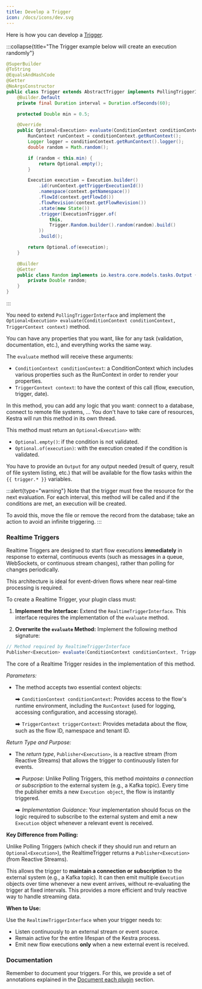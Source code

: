 ```yaml
---
title: Develop a Trigger
icon: /docs/icons/dev.svg
---
```


Here is how you can develop a [Trigger](../04.workflow-components/07.triggers/index.md).

:::collapse{title="The Trigger example below will create an execution randomly"}

```java
@SuperBuilder
@ToString
@EqualsAndHashCode
@Getter
@NoArgsConstructor
public class Trigger extends AbstractTrigger implements PollingTriggerInterface, TriggerOutput<Trigger.Random> {
    @Builder.Default
    private final Duration interval = Duration.ofSeconds(60);

    protected Double min = 0.5;

    @Override
    public Optional<Execution> evaluate(ConditionContext conditionContext, TriggerContext context) {
        RunContext runContext = conditionContext.getRunContext();
        Logger logger = conditionContext.getRunContext().logger();
        double random = Math.random();

        if (random < this.min) {
            return Optional.empty();
        }

        Execution execution = Execution.builder()
            .id(runContext.getTriggerExecutionId())
            .namespace(context.getNamespace())
            .flowId(context.getFlowId())
            .flowRevision(context.getFlowRevision())
            .state(new State())
            .trigger(ExecutionTrigger.of(
                this,
                Trigger.Random.builder().random(random).build()
            ))
            .build();

        return Optional.of(execution);
    }

    @Builder
    @Getter
    public class Random implements io.kestra.core.models.tasks.Output {
        private Double random;
    }
}
```
:::

You need to extend `PollingTriggerInterface` and implement the `Optional<Execution> evaluate(ConditionContext conditionContext, TriggerContext context)` method.

You can have any properties that you want, like for any task (validation, documentation, etc.), and everything works the same way.

The `evaluate` method will receive these arguments:
- `ConditionContext conditionContext`: a ConditionContext which includes various properties such as the RunContext in order to render your properties.
- `TriggerContext context`: to have the context of this call (flow, execution, trigger, date).

In this method, you can add any logic that you want: connect to a database, connect to remote file systems, ...
You don't have to take care of resources, Kestra will run this method in its own thread.

This method must return an `Optional<Execution>` with:
- `Optional.empty()`: if the condition is not validated.
- `Optional.of(execution)`: with the execution created if the condition is validated.

You have to provide an `Output` for any output needed (result of query, result of file system listing, etc.) that will be available for the flow tasks within the `{{ trigger.* }}` variables.

:::alert{type="warning"}
Note that the trigger must free the resource for the next evaluation. For each interval, this method will be called and if the conditions are met, an execution will be created.

To avoid this, move the file or remove the record from the database; take an action to avoid an infinite triggering.
:::

### Realtime Triggers

Realtime Triggers are designed to start flow executions **immediately** in response to external, continuous events (such as messages in a queue, WebSockets, or continuous stream changes), rather than polling for changes periodically.

This architecture is ideal for event-driven flows where near real-time processing is required.

To create a Realtime Trigger, your plugin class must:

1.  **Implement the Interface:** Extend the `RealtimeTriggerInterface`. This interface requires the implementation of the `evaluate` method.

2.  **Overwrite the `evaluate` Method:** Implement the following method signature:

```java
// Method required by RealtimeTriggerInterface
Publisher<Execution> evaluate(ConditionContext conditionContext, TriggerContext triggerContext) throws Exception;
```
The core of a Realtime Trigger resides in the implementation of this method.

*Parameters:*

 - The method accepts two essential context objects:
   
      ⮕ `ConditionContext conditionContext`: Provides access to the flow's runtime environment, including the `RunContext` (used for logging, accessing configuration, and accessing storage).
   
      ⮕ `TriggerContext triggerContext`: Provides metadata about the flow, such as the flow ID, namespace and tenant ID.

*Return Type and Purpose:*

 - The *return type*, `Publisher<Execution>`, is a reactive stream (from Reactive Streams) that allows the trigger to continuously listen for events.
   
      ⮕ *Purpose*: Unlike Polling Triggers, this method *maintains a connection or subscription* to the external system (e.g., a Kafka topic). Every time the publisher emits a new `Execution object`, the flow is instantly triggered.
   
      ⮕ *Implementation Guidance*: Your implementation should focus on the logic required to subscribe to the external system and emit a new `Execution` object whenever a relevant event is received.



**Key Difference from Polling:**

Unlike Polling Triggers (which check if they should run and return an `Optional<Execution>`), the RealtimeTrigger returns a `Publisher<Execution>` (from Reactive Streams).

This allows the trigger to **maintain a connection or subscription** to the external system (e.g., a Kafka topic). It can then emit multiple `Execution` objects over time whenever a new event arrives, without re-evaluating the trigger at fixed intervals. This provides a more efficient and truly reactive way to handle streaming data.

**When to Use:**

Use the `RealtimeTriggerInterface` when your trigger needs to:

* Listen continuously to an external stream or event source.
* Remain active for the entire lifespan of the Kestra process.
* Emit new flow executions **only** when a new external event is received.

### Documentation

Remember to document your triggers. For this, we provide a set of annotations explained in the [Document each plugin](./06.document.md) section.
